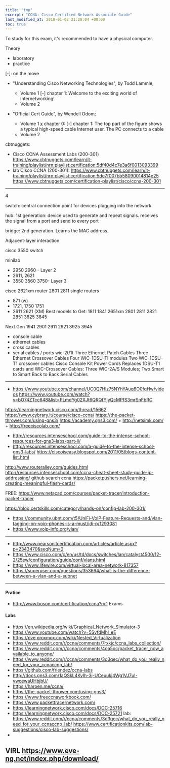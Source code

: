 ```yaml
---
title: "tmp"
excerpt: "CCNA: Cisco Certified Network Associate Guide"
last_modified_at: 2018-01-02 21:28:04 +00:00
toc: true
---
```



To study for this exam, it's recommended to have a physical computer.




Theory
* laboratory
* practice

[x]: done
[-]: on the move


* "Understanding Cisco Networking Technologies", by Todd Lammle;
  * Volume 1
    [-] chapter 1: Welcome to the exciting world of internetworking!
  * Volume 2


* "Official Cert Guide", by Wendell Odom;
  * Volume 1
    [x] chapter 0:
    [-] chapter 1: The top part of the figure shows a typical high-speed cable Internet user. The PC connects to a cable
  * Volume 2


cbtnuggets:
* Cisco CCNA Assessment Labs (200-301) https://www.cbtnuggets.com/learn/it-training/playlist/nrn:playlist:certification:5df40d4c7e3a6f0013093399
* lab Cisco CCNA (200-301): https://www.cbtnuggets.com/learn/it-training/playlist/nrn:playlist:certification:5de7f007bb58090014814e25
https://www.cbtnuggets.com/certification-playlist/cisco/ccna-200-301




--------------------------------------------------------------------------------

4


switch: central connection point for devices plugging into the network.




hub: 1st generation: device used to generate and repeat signals. receives the signal from a port and send to every port

bridge: 2nd generation. Learns the MAC address.

Adjacent-layer interaction




 cisco 3550 switch

 minilab
* 2950 2960  - Layer 2
* 2611, 2621
* 3550  3560 3750- Layer 3




 cisco 2621xm router
 2801 2811
 single routers
* 871 (w)
* 1721, 1750 1751
* 2611 2621 (XM)
Best models to Get:
1811
1841
2651xm
2801
2811
2821
2851
3825
3845

Next Gen
1941
2901
2911
2921
3925
3945

+ console cable
+ ethernet cables
+ cross cables
+  serial cables / ports wic-2t/1t
Three Ethernet Patch Cables
Three Ethernet Crossover Cables
Four WIC-1DSU-TI modules
Two WIC-1DSU-T1 crossover cables
Cisco Console Kit
Power Cords
Replaces 1DSU-T1 cards and WIC-Crossover Cables: Three WIC-2A/S Modules; Two Smart to Smart Back to Back Serial Cables




--------------------------------------------------------------------------------
* https://www.youtube.com/channel/UC0Q7Hlz75NYhYAuq6O0fqHw/videos
https://www.youtube.com/watch?v=bO74ZTcc648&list=PLmdYg02XJt6QRQfYjyQcMPfS3mrSnFbRC

https://learningnetwork.cisco.com/thread/15662
https://www.cybrary.it/course/cisco-ccna/
https://the-packet-thrower.com/using-gns3/
https://academy.gns3.com/ + http://netsimk.com/ + http://freeciscolab.com/
  * http://resources.intenseschool.com/guide-to-the-intense-school-resources-for-gns3-labs-part-ii/
  * http://resources.intenseschool.com/a-guide-to-the-intense-school-gns3-labs/
https://ciscoiseasy.blogspot.com/2011/05/blogs-content-list.html

http://www.routeralley.com/guides.html
http://resources.intenseschool.com/ccna-cheat-sheet-study-guide-ip-addressing/
github search ccna
https://packetpushers.net/learning-creating-meaningful-flash-cards/

FREE: https://www.netacad.com/courses/packet-tracer/introduction-packet-tracer


https://blog.certskills.com/category/hands-on/config-lab-200-301/

* https://community.ubnt.com/t5/UniFi-VoIP-Feature-Requests-and/vlan-tagging-on-voip-phones-is-a-must/idi-p/1293081
* https://www.voip-info.org/vlan/
---
* http://www.pearsonitcertification.com/articles/article.aspx?p=2343470&seqNum=2
* https://www.cisco.com/c/en/us/td/docs/switches/lan/catalyst4500/12-2/25ew/configuration/guide/conf/vlans.html
* https://www.lifewire.com/virtual-local-area-network-817357
* https://superuser.com/questions/353664/what-is-the-difference-between-a-vlan-and-a-subnet

--------------------------------------------------------------------------------




#### Pratice
* http://www.boson.com/certification/ccna?r=1 Exams

#### Labs
* https://en.wikipedia.org/wiki/Graphical_Network_Simulator-3
* https://www.youtube.com/watch?v=5SvfdMhl_eE
* https://pve.proxmox.com/wiki/Nested_Virtualization
* https://www.reddit.com/r/ccna/comments/7rxkjc/ccna_labs_collection/
* https://www.reddit.com/r/ccna/comments/4oa5oc/packet_tracer_now_available_to_anyone/
* https://www.reddit.com/r/ccna/comments/3d3qec/what_do_you_really_need_for_your_ccnaccnp_lab/
* https://github.com/friendez/ccna-labs
* http://docs.gns3.com/1aQSkL4KyIh-3j-UCeuukj4Wg1VJ7uI-vwcewaUHbjbU/
* https://haroen.me/ccna/
* https://the-packet-thrower.com/using-gns3/
* https://www.freeccnaworkbook.com/
* https://www.packettracernetwork.com/
* https://learningnetwork.cisco.com/docs/DOC-25716
* https://learningnetwork.cisco.com/docs/DOC-25721
lab:
https://www.reddit.com/r/ccna/comments/3d3qec/what_do_you_really_need_for_your_ccnaccnp_lab/
https://www.certificationkits.com/lab-suggestions/cisco-lab-suggestions/
*
VIRL
https://www.eve-ng.net/index.php/download/
--------------------------------------------------------------------------------
